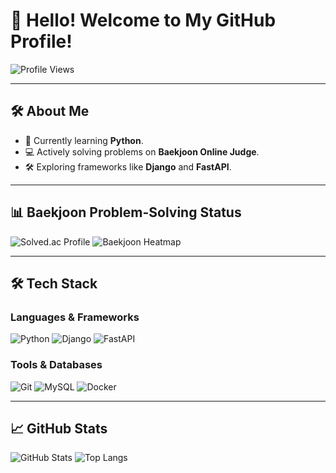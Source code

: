 # 👋 Hello! Welcome to My GitHub Profile!

![Profile Views](https://hits.seeyoufarm.com/api/count/incr/badge.svg?url=https://github.com/username&title=Profile%20Views)

-----

## 🛠 About Me
- 🌱 Currently learning **Python**.
- 💻 Actively solving problems on **Baekjoon Online Judge**.
- 🛠 Exploring frameworks like **Django** and **FastAPI**.

---

## 📊 Baekjoon Problem-Solving Status
![Solved.ac Profile](http://mazassumnida.wtf/api/v2/generate_badge?boj=pet0727)
![Baekjoon Heatmap](http://mazandi.herokuapp.com/api?handle=pet0727&theme=dark)

---

## 🛠️ Tech Stack
### Languages & Frameworks
![Python](https://img.shields.io/badge/-Python-3776AB?logo=python&logoColor=white&style=flat)
![Django](https://img.shields.io/badge/-Django-092E20?logo=django&logoColor=white&style=flat)
![FastAPI](https://img.shields.io/badge/-FastAPI-009688?logo=fastapi&logoColor=white&style=flat)

### Tools & Databases
![Git](https://img.shields.io/badge/-Git-F05032?logo=git&logoColor=white&style=flat)
![MySQL](https://img.shields.io/badge/-MySQL-4479A1?logo=mysql&logoColor=white&style=flat)
![Docker](https://img.shields.io/badge/-Docker-2496ED?logo=docker&logoColor=white&style=flat)

---

## 📈 GitHub Stats
![GitHub Stats](https://github-readme-stats.vercel.app/api?username=Kiyeoun&show_icons=true&theme=radical)
![Top Langs](https://github-readme-stats.vercel.app/api/top-langs/?username=Kiyeoun&layout=compact&theme=radical)
